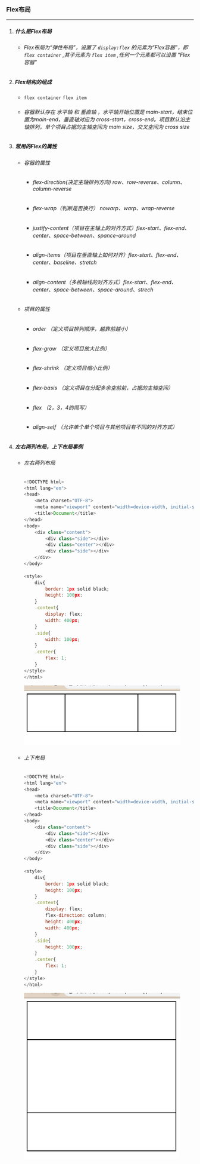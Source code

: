 ### Flex布局

---

1. ##### 什么是Flex布局

   - ###### Flex布局为“弹性布局”，设置了 `display:flex` 的元素为“Flex容器”，即 `flex container` ,其子元素为 `flex item` ,任何一个元素都可以设置 “Flex容器”

2. ##### Flex结构的组成

   - `flex container`  `flex item` 

   - ###### 容器默认存在 水平轴 和 垂直轴 ，水平轴开始位置是 main-start，结束位置为main-end，垂直轴对应为 cross-start，cross-end。项目默认沿主轴排列，单个项目占据的主轴空间为 main size，交叉空间为 cross size

3. ##### 常用的Flex的属性

   - ###### 容器的属性

     - ###### flex-direction(决定主轴排列方向)	row、row-reverse、column、column-reverse

     - ###### flex-wrap（判断是否换行） nowarp、warp、wrap-reverse

     - ###### justify-content（项目在主轴上的对齐方式）flex-start、flex-end、center、space-between、spance-around

     - ###### align-items（项目在垂直轴上如何对齐）flex-start、flex-end、center、baseline、stretch

     - ###### align-content（多根轴线的对齐方式）flex-start、flex-end、center、space-between、space-around、strech

   - ###### 项目的属性

     - ###### order	（定义项目排列顺序，越靠前越小）

     - ###### flex-grow  （定义项目放大比例）

     - ###### flex-shrink （定义项目缩小比例）

     - ###### flex-basis （定义项目在分配多余空前前，占据的主轴空间）

     - ###### flex （2，3，4的简写）

     - ###### align-self （允许单个单个项目与其他项目有不同的对齐方式）

4. ##### 左右两列布局，上下布局事例

   - ###### 左右两列布局

     ```javascript
     <!DOCTYPE html>
     <html lang="en">
     <head>
         <meta charset="UTF-8">
         <meta name="viewport" content="width=device-width, initial-scale=1.0">
         <title>Document</title>
     </head>
     <body>
         <div class="content">
             <div class="side"></div>
             <div class="center"></div>
             <div class="side"></div>
         </div>
     </body>
     
     <style>
         div{
             border: 1px solid black;
             height: 100px;
         }
         .content{
             display: flex;
             width: 400px;
         }
         .side{
             width: 100px;
         }
         .center{
             flex: 1;
         }
     </style>
     </html>
     ```

     <img src="./case1.png" style="zoom:50%;" />

   - ###### 上下布局

     ```javascript
     <!DOCTYPE html>
     <html lang="en">
     <head>
         <meta charset="UTF-8">
         <meta name="viewport" content="width=device-width, initial-scale=1.0">
         <title>Document</title>
     </head>
     <body>
         <div class="content">
             <div class="side"></div>
             <div class="center"></div>
             <div class="side"></div>
         </div>
     </body>
     
     <style>
         div{
             border: 1px solid black;
             height: 100px;
         }
         .content{
             display: flex;
             flex-direction: column;
             height: 400px;
             width: 400px;
         }
         .side{
             height: 100px;
         }
         .center{
             flex: 1;
         }
     </style>
     </html>
     ```

     <img src="./case2.png" style="zoom:50%;" />

